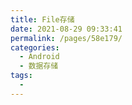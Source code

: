 ```yaml
---
title: File存储
date: 2021-08-29 09:33:41
permalink: /pages/58e179/
categories:
  - Android
  - 数据存储
tags:
  - 
---
```

